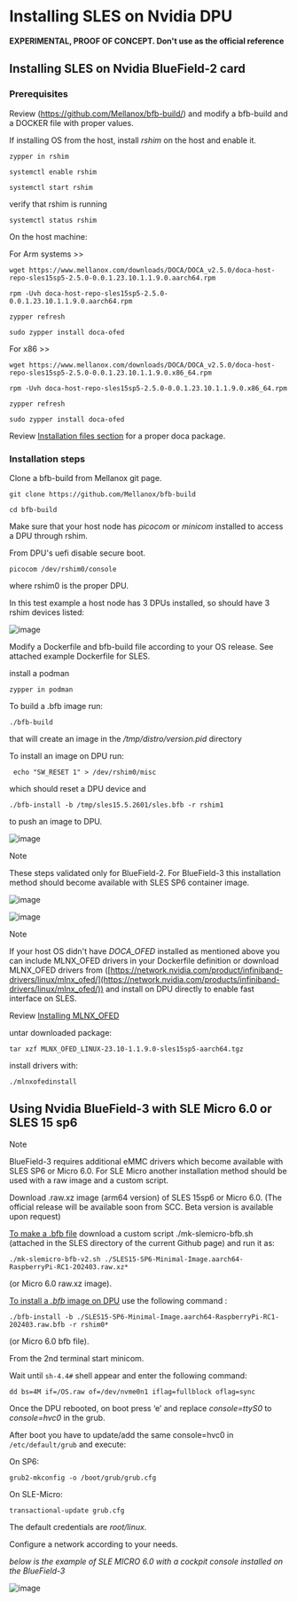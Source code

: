 # Installing SLES on Nvidia DPU 

**EXPERIMENTAL, PROOF OF CONCEPT. Don't use as the official reference**

## Installing SLES on Nvidia BlueField-2 card

### Prerequisites ###


Review (https://github.com/Mellanox/bfb-build/) and modify a bfb-build and a DOCKER file with proper values.

If installing OS from the host, install *rshim* on the host and enable it.

````
zypper in rshim
````
````
systemctl enable rshim
````

````
systemctl start rshim
````

verify that rshim is running

````
systemctl status rshim
````

On the host machine:

For Arm systems >>

````
wget https://www.mellanox.com/downloads/DOCA/DOCA_v2.5.0/doca-host-repo-sles15sp5-2.5.0-0.0.1.23.10.1.1.9.0.aarch64.rpm
````
````
rpm -Uvh doca-host-repo-sles15sp5-2.5.0-0.0.1.23.10.1.1.9.0.aarch64.rpm
````
````
zypper refresh 

````

````
sudo zypper install doca-ofed
````

For x86 >>

````
wget https://www.mellanox.com/downloads/DOCA/DOCA_v2.5.0/doca-host-repo-sles15sp5-2.5.0-0.0.1.23.10.1.1.9.0.x86_64.rpm
````
````
rpm -Uvh doca-host-repo-sles15sp5-2.5.0-0.0.1.23.10.1.1.9.0.x86_64.rpm
````
````
zypper refresh
````
````
sudo zypper install doca-ofed
````


Review [Installation files section](https://docs.nvidia.com/doca/sdk/nvidia+doca+installation+guide+for+linux/index.html#installation-files) for a proper doca package.


### Installation steps ###

Clone a bfb-build from Mellanox git page.

````
git clone https://github.com/Mellanox/bfb-build
````

````
cd bfb-build
````
Make sure that your host node has *picocom* or *minicom* installed to access a DPU through rshim.

From DPU's uefi disable secure boot.
````
picocom /dev/rshim0/console
````
where rshim0 is the proper DPU.

In this test example a host node has 3 DPUs installed, so should have 3 rshim devices listed:

![image](https://github.com/alex-isv/solutions-engineering/assets/52678960/d5b92529-164e-4659-978c-061b0ce9e0be)


Modify a Dockerfile and bfb-build file according to your OS release. See attached example Dockerfile for SLES.

install a podman

````
zypper in podman
````


To build a .bfb image run:

````
./bfb-build
````
that will create an image in the */tmp/distro/version.pid* directory

To install an image on DPU run:

````
 echo "SW_RESET 1" > /dev/rshim0/misc
````
which should reset a DPU device and


````
./bfb-install -b /tmp/sles15.5.2601/sles.bfb -r rshim1
````
to push an image to DPU.

![image](https://github.com/alex-isv/solutions-engineering/assets/52678960/ce6f6da1-58a5-4880-9f0a-88d6a819704c)



> [!NOTE]
> These steps validated only for BlueField-2.
> For BlueField-3 this installation method should become available with SLES SP6 container image.



![image](https://github.com/alex-isv/solutions-engineering/assets/52678960/3f2776a1-9ed3-4a7e-a979-e6fe8f0f6503)

![image](https://github.com/alex-isv/solutions-engineering/assets/52678960/ce27a886-9f3c-46a8-8dbd-ee39348b4f9d)


>[!NOTE]
>If your host OS didn't have *DOCA_OFED* installed as mentioned above you can include MLNX_OFED drivers in your Dockerfile definition or download MLNX_OFED drivers from ([https://network.nvidia.com/product/infiniband-drivers/linux/mlnx_ofed/](https://network.nvidia.com/products/infiniband-drivers/linux/mlnx_ofed/)) and install on DPU directly to enable fast interface on SLES.
>
>Review [Installing MLNX_OFED]([https://docs.nvidia.com/networking/display/mlnxofedv24010331/installing+mlnx_ofed](https://network.nvidia.com/products/infiniband-drivers/linux/mlnx_ofed/))
>
>untar downloaded package:
>````
>tar xzf MLNX_OFED_LINUX-23.10-1.1.9.0-sles15sp5-aarch64.tgz
>````
>install drivers with:
>````
>./mlnxofedinstall
>````

## Using Nvidia BlueField-3 with SLE Micro 6.0 or SLES 15 sp6 ##

>[!NOTE]
>BlueField-3 requires additional eMMC drivers which become available with SLES SP6 or Micro 6.0.
>For SLE Micro another installation method should be used with a raw image and a custom script.

Download .raw.xz image (arm64 version) of SLES 15sp6 or Micro 6.0. (The official release will be available soon from SCC. Beta version is available upon request)

<ins>To make a .bfb file</ins> download a custom script ./mk-slemicro-bfb.sh (attached in the SLES directory of the current Github page) and run it as:

````
./mk-slemicro-bfb-v2.sh ./SLES15-SP6-Minimal-Image.aarch64-RaspberryPi-RC1-202403.raw.xz* 
````
(or Micro 6.0 raw.xz image).


<ins>To install a *.bfb* image on DPU</ins> use the following command :

````
./bfb-install -b ./SLES15-SP6-Minimal-Image.aarch64-RaspberryPi-RC1-202403.raw.bfb -r rshim0* 
````
(or Micro 6.0 bfb file).


From the 2nd terminal start minicom.

Wait until `sh-4.4#` shell appear and enter the following command:


````
dd bs=4M if=/OS.raw of=/dev/nvme0n1 iflag=fullblock oflag=sync
````

Once the DPU rebooted, on boot press ‘e’ and replace *console=ttyS0* to *console=hvc0* in the grub.

After boot you have to update/add the same console=hvc0 in `/etc/default/grub` and execute:

On SP6: 
````
grub2-mkconfig -o /boot/grub/grub.cfg
````

On SLE-Micro:
````
transactional-update grub.cfg
````

The default credentials are *root/linux*.

Configure a network according to your needs.

*below is the example of SLE MICRO 6.0 with a cockpit console installed on the BlueField-3*

![image](https://github.com/alex-isv/solutions-engineering/assets/52678960/10818af0-f1bc-4313-9990-a20d59539214)







